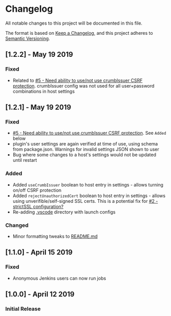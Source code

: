 # Changelog
All notable changes to this project will be documented in this file.

The format is based on [Keep a Changelog](https://keepachangelog.com/en/1.0.0/),
and this project adheres to [Semantic Versioning](https://semver.org/spec/v2.0.0.html).

## [1.2.2] - May 19 2019
### Fixed
- Related to [#5 - Need ability to use/not use crumbIssuer CSRF protection](https://github.com/dave-hagedorn/jenkins-runner/issues/5).  crumbIssuer config was not used for all user+password combinations in host settings

## [1.2.1] - May 19 2019
### Fixed
- [#5 - Need ability to use/not use crumbIssuer CSRF protection](https://github.com/dave-hagedorn/jenkins-runner/issues/5). See `Added` below
- plugin's user settings are again verified at time of use, using schema from package.json.  Warnings for invalid settings JSON shown to user
- Bug where some changes to a host's settings would not be updated until restart
### Added
- Added `useCrumbIssuer` boolean to host entry in settings - allows turning on/off CSRF protection
- Added `rejectUnauthorizedCert` boolean to host entry in settings - allows using unverifible/self-signed SSL certs.  This is a potential fix for [#2 -strictSSL configuration?](https://github.com/dave-hagedorn/jenkins-runner/issues/2)
- Re-adding [.vscode](.vscode) directory with launch configs
### Changed
- Minor formatting tweaks to [README.md](README.md)

## [1.1.0] - April 15 2019
### Fixed
- Anonymous Jenkins users can now run jobs

## [1.0.0] - April 12 2019
### Initial Release